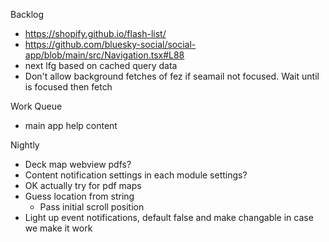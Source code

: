 Backlog
* https://shopify.github.io/flash-list/
* https://github.com/bluesky-social/social-app/blob/main/src/Navigation.tsx#L88
* next lfg based on cached query data
* Don't allow background fetches of fez if seamail not focused. Wait until is focused then fetch

Work Queue
* main app help content

Nightly
* Deck map webview pdfs?
* Content notification settings in each module settings?
* OK actually try for pdf maps
* Guess location from string
  * Pass initial scroll position
* Light up event notifications, default false and make changable in case we make it work
